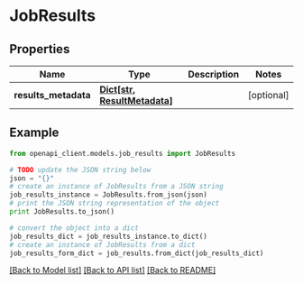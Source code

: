 # JobResults


## Properties

Name | Type | Description | Notes
------------ | ------------- | ------------- | -------------
**results_metadata** | [**Dict[str, ResultMetadata]**](ResultMetadata.md) |  | [optional] 

## Example

```python
from openapi_client.models.job_results import JobResults

# TODO update the JSON string below
json = "{}"
# create an instance of JobResults from a JSON string
job_results_instance = JobResults.from_json(json)
# print the JSON string representation of the object
print JobResults.to_json()

# convert the object into a dict
job_results_dict = job_results_instance.to_dict()
# create an instance of JobResults from a dict
job_results_form_dict = job_results.from_dict(job_results_dict)
```
[[Back to Model list]](../README.md#documentation-for-models) [[Back to API list]](../README.md#documentation-for-api-endpoints) [[Back to README]](../README.md)


